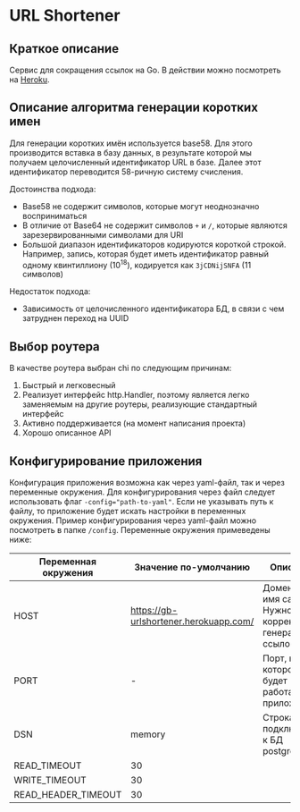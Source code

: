 # URL Shortener

## Краткое описание

Cервис для сокращения ссылок на Go. В действии можно посмотреть на [Heroku](https://gb-urlshortener.herokuapp.com).

## Описание алгоритма генерации коротких имен

Для генерации коротких имён используется base58. Для этого производится вставка в базу данных, в результате которой мы получаем целочисленный идентификатор URL в базе. Далее этот идентификатор переводится 58-ричную систему счисления.

Достоинства подхода:
* Base58 не содержит символов, которые  могут неоднозначно восприниматься
* В отличие от Base64 не содержит символов `+` и `/`, которые являются зарезервированными символами для URI
* Большой диапазон идентификаторов кодируются короткой строкой. Например, запись, которая будет иметь идентификатор равный одному квинтиллиону (10<sup>18</sup>), кодируется как `3jCDNijSNFA` (11 символов)

Недостаток подхода:
* Зависимость от целочисленного идентификатора БД, в связи с чем затруднен переход на UUID

## Выбор роутера

В качестве роутера выбран chi по следующим причинам:
1. Быстрый и легковесный
2. Реализует интерфейс http.Handler, поэтому является легко заменяемым на другие роутеры, реализующие стандартный интерфейс
3. Активно поддерживается (на момент написания проекта)
4. Хорошо описанное API


##  Конфигурирование приложения

Конфигурация приложения возможна как через yaml-файл, так и через переменные окружения. Для конфигурирования через файл следует использовать флаг `-config="path-to-yaml"`. Если не указывать путь к файлу, то приложение будет искать настройки в переменных окружения. Пример конфигурирования через yaml-файл можно посмотреть в папке `/config`. Переменные окружения примеведены ниже:

| Переменная окружения | Значение по-умолчанию | Описание |
|--|--|--|
|HOST|https://gb-urlshortener.herokuapp.com/|Доменное имя сайта. Нужно для корректной генерации ссылок.|
|PORT|-|Порт, на котором будет работать приложение|
|DSN|memory|Строка подключения к БД postgres|
|READ_TIMEOUT|30||
|WRITE_TIMEOUT|30||
|READ_HEADER_TIMEOUT|30||